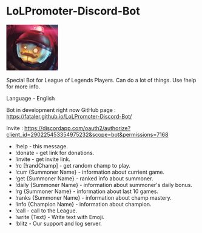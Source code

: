# LoLPromoter-Discord-Bot
![Icon](/icon.PNG)

Special Bot for League of Legends Players. Can do a lot of things. Use !help for more info.

Language - English 

Bot in development right now 
GitHub page : https://fataler.github.io/LoLPromoter-Discord-Bot/

Invite : https://discordapp.com/oauth2/authorize?client_id=290225453354975232&scope=bot&permissions=7168 

* !help - this message. 
* !donate - get link for donations. 
* !invite - get invite link. 
* !rc [!randChamp] - get random champ to play.
* !curr {Summoner Name} - information about currient game.
* !get {Summoner Name} - ranked info about summoner. 
* !daily {Summoner Name} - information about summoner's daily bonus.
* !rg {Summoner Name} - information about last 10 games.
* !ranks {Summoner Name} - information about champ mastery. 
* !info {Champion Name} - information about champion. 
* !call - call to the League.
* !write {Text} - Write text with Emoji.
* !blitz - Our support and log server.
